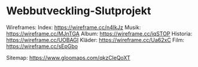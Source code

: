# Webbutveckling-Slutprojekt

Wireframes:
  Index: https://wireframe.cc/n4IkJz
  Musik: https://wireframe.cc/MJnTGA
  Album: https://wireframe.cc/iqSTOP
  Historia: https://wireframe.cc/UOBAGI
  Kläder: https://wireframe.cc/Ua62xC
  Film: https://wireframe.cc/sEpGbo
  
Sitemap: https://www.gloomaps.com/qkzCleQoXT
